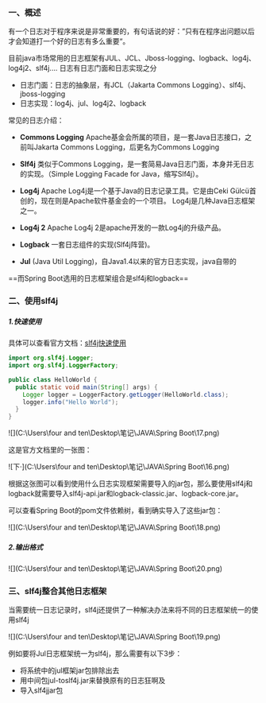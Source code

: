### 一、概述

有一个日志对于程序来说是非常重要的，有句话说的好：”只有在程序出问题以后才会知道打一个好的日志有多么重要“。

目前java市场常用的日志框架有JUL、JCL、Jboss-logging、logback、log4j、log4j2、slf4j.... 日志有日志门面和日志实现之分

- 日志门面：日志的抽象层，有JCL（Jakarta Commons Logging）、slf4j、jboss-logging
- 日志实现：log4j、jul、log4j2、logback

常见的日志介绍：

- **Commons Logging** Apache基金会所属的项目，是一套Java日志接口，之前叫Jakarta Commons Logging，后更名为Commons Logging
- **Slf4j** 类似于Commons Logging，是一套简易Java日志门面，本身并无日志的实现。（Simple Logging Facade for Java，缩写Slf4j）。

- **Log4j** Apache Log4j是一个基于Java的日志记录工具。它是由Ceki Gülcü首创的，现在则是Apache软件基金会的一个项目。 Log4j是几种Java日志框架之一。
- **Log4j 2** Apache Log4j 2是apache开发的一款Log4j的升级产品。
- **Logback** 一套日志组件的实现(Slf4j阵营)。
- **Jul** (Java Util Logging)，自Java1.4以来的官方日志实现，java自带的

==而Spring Boot选用的日志框架组合是slf4j和logback==

### 二、使用slf4j

##### 1.快速使用

具体可以查看官方文档：[slf4j快速使用](http://www.slf4j.org/manual.html)

```java
import org.slf4j.Logger;
import org.slf4j.LoggerFactory;

public class HelloWorld {
  public static void main(String[] args) {
    Logger logger = LoggerFactory.getLogger(HelloWorld.class);
    logger.info("Hello World");
  }
}
```

![](C:\Users\four and ten\Desktop\笔记\JAVA\Spring Boot\17.png)

这是官方文档里的一张图：

![下·](C:\Users\four and ten\Desktop\笔记\JAVA\Spring Boot\16.png)

根据这张图可以看到使用什么日志实现框架需要导入的jar包，那么要使用slf4j和logback就需要导入slf4j-api.jar和logback-classic.jar、logback-core.jar。

可以查看Spring Boot的pom文件依赖树，看到确实导入了这些jar包：

![](C:\Users\four and ten\Desktop\笔记\JAVA\Spring Boot\18.png)



##### 2.输出格式

![](C:\Users\four and ten\Desktop\笔记\JAVA\Spring Boot\20.png)





### 三、slf4j整合其他日志框架

当需要统一日志记录时，slf4j还提供了一种解决办法来将不同的日志框架统一的使用slf4j

![](C:\Users\four and ten\Desktop\笔记\JAVA\Spring Boot\19.png)

例如要将Jul日志框架统一为slf4j，那么需要有以下3步：

- 将系统中的jul框架jar包排除出去
- 用中间包jul-toslf4j.jar来替换原有的日志狂啊及
- 导入slf4jjar包